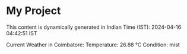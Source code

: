 # My Project

This content is dynamically generated in Indian Time (IST): 2024-04-16 04:42:51 IST


Current Weather in Coimbatore:
Temperature: 26.88 °C
Condition: mist
